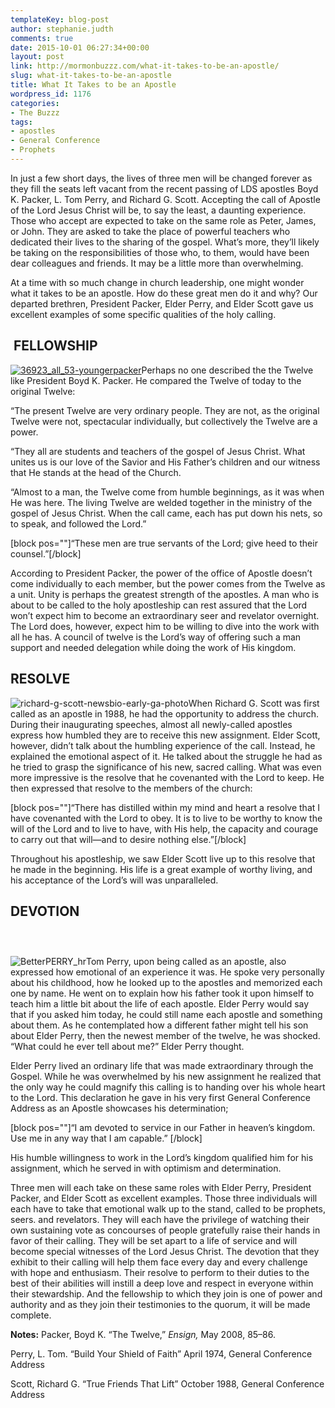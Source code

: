 ```yaml
---
templateKey: blog-post
author: stephanie.judth
comments: true
date: 2015-10-01 06:27:34+00:00
layout: post
link: http://mormonbuzzz.com/what-it-takes-to-be-an-apostle/
slug: what-it-takes-to-be-an-apostle
title: What It Takes to be an Apostle
wordpress_id: 1176
categories:
- The Buzzz
tags:
- apostles
- General Conference
- Prophets
---
```


In just a few short days, the lives of three men will be changed forever as they fill the seats left vacant from the recent passing of LDS apostles Boyd K. Packer, L. Tom Perry, and Richard G. Scott. Accepting the call of Apostle of the Lord Jesus Christ will be, to say the least, a daunting experience. Those who accept are expected to take on the same role as Peter, James, or John. They are asked to take the place of powerful teachers who dedicated their lives to the sharing of the gospel. What’s more, they’ll likely be taking on the responsibilities of those who, to them, would have been dear colleagues and friends. It may be a little more than overwhelming. 

At a time with so much change in church leadership, one might wonder what it takes to be an apostle. How do these great men do it and why? Our departed brethren, President Packer, Elder Perry, and Elder Scott gave us excellent examples of some specific qualities of the holy calling. 


##  **FELLOWSHIP**  




[![36923_all_53-youngerpacker](http://mormonbuzzz.com/wp-content/uploads/2015/09/36923_all_53-youngerpacker.jpg)](http://mormonbuzzz.com/wp-content/uploads/2015/09/36923_all_53-youngerpacker.jpg)Perhaps no one described the the Twelve like President Boyd K. Packer. He compared the Twelve of today to the original Twelve:

“The present Twelve are very ordinary people. They are not, as the original Twelve were not, spectacular individually, but collectively the Twelve are a power.

“They all are students and teachers of the gospel of Jesus Christ. What unites us is our love of the Savior and His Father’s children and our witness that He stands at the head of the Church.

“Almost to a man, the Twelve come from humble beginnings, as it was when He was here. The living Twelve are welded together in the ministry of the gospel of Jesus Christ. When the call came, each has put down his nets, so to speak, and followed the Lord.”

[block pos=""]“These men are true servants of the Lord; give heed to their counsel.”[/block]

According to President Packer, the power of the office of Apostle doesn’t come individually to each member, but the power comes from the Twelve as a unit. Unity is perhaps the greatest strength of the apostles. A man who is about to be called to the holy apostleship can rest assured that the Lord won’t expect him to become an extraordinary seer and revelator overnight. The Lord does, however, expect him to be willing to dive into the work with all he has. A council of twelve is the Lord’s way of offering such a man support and needed delegation while doing the work of His kingdom.


## **RESOLVE**



![richard-g-scott-newsbio-early-ga-photo](/img/richard-g-scott-newsbio-early-ga-photo-240x300.jpg)When Richard G. Scott was first called as an apostle in 1988, he had the opportunity to address the church. During their inaugurating speeches, almost all newly-called apostles express how humbled they are to receive this new assignment. Elder Scott, however, didn’t talk about the humbling experience of the call. Instead, he explained the emotional aspect of it. He talked about the struggle he had as he tried to grasp the significance of his new, sacred calling. What was even more impressive is the resolve that he covenanted with the Lord to keep. He then expressed that resolve to the members of the church:

[block pos=""]“There has distilled within my mind and heart a resolve that I have covenanted with the Lord to obey. It is to live to be worthy to know the will of the Lord and to live to have, with His help, the capacity and courage to carry out that will—and to desire nothing else.”[/block]

Throughout his apostleship, we saw Elder Scott live up to this resolve that he made in the beginning. His life is a great example of worthy living, and his acceptance of the Lord’s will was unparalleled.


## **DEVOTION**




###  

![BetterPERRY_hr](/img/BetterPERRY_hr-225x300.jpg)Tom Perry, upon being called as an apostle, also expressed how emotional of an experience it was. He spoke very personally about his childhood, how he looked up to the apostles and memorized each one by name. He went on to explain how his father took it upon himself to teach him a little bit about the life of each apostle. Elder Perry would say that if you asked him today, he could still name each apostle and something about them. As he contemplated how a different father might tell his son about Elder Perry, then the newest member of the twelve, he was shocked. “What could he ever tell about me?” Elder Perry thought. 

Elder Perry lived an ordinary life that was made extraordinary through the Gospel. While he was overwhelmed by his new assignment he realized that the only way he could magnify this calling is to handing over his whole heart to the Lord. This declaration he gave in his very first General Conference Address as an Apostle showcases his determination;  

[block pos=""]“I am devoted to service in our Father in heaven’s kingdom. Use me in any way that I am capable.” [/block]

His humble willingness to work in the Lord’s kingdom qualified him for his assignment, which he served in with optimism and determination.  


Three men will each take on these same roles with Elder Perry, President Packer, and Elder Scott as excellent examples. Those three individuals will each have to take that emotional walk up to the stand, called to be prophets, seers. and revelators. They will each have the privilege of watching their own sustaining vote as concourses of people gratefully raise their hands in favor of their calling. They will be set apart to a life of service and will become special witnesses of the Lord Jesus Christ. The devotion that they exhibit to their calling will help them face every day and every challenge with hope and enthusiasm. Their resolve to perform to their duties to the best of their abilities will instill a deep love and respect in everyone within their stewardship. And the fellowship to which they join is one of power and authority and as they join their testimonies to the quorum, it will be made complete.  

**Notes:**
Packer, Boyd K. “The Twelve,” _Ensign,_ May 2008, 85–86.

Perry, L. Tom. “Build Your Shield of Faith” April 1974, General Conference Address

Scott, Richard G. “True Friends That Lift” October 1988, General Conference Address
